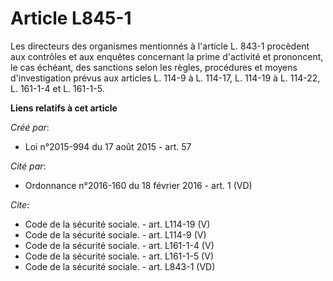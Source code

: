 # Article L845-1

Les directeurs des organismes mentionnés à l'article L. 843-1 procèdent aux contrôles et aux enquêtes concernant la prime
d'activité et prononcent, le cas échéant, des sanctions selon les règles, procédures et moyens d'investigation prévus aux
articles L. 114-9 à L. 114-17, L. 114-19 à L. 114-22, L. 161-1-4 et L. 161-1-5.

**Liens relatifs à cet article**

_Créé par_:

  - Loi n°2015-994 du 17 août 2015 - art. 57

_Cité par_:

  - Ordonnance n°2016-160 du 18 février 2016 - art. 1 (VD)

_Cite_:

  - Code de la sécurité sociale. - art. L114-19 (V)
  - Code de la sécurité sociale. - art. L114-9 (V)
  - Code de la sécurité sociale. - art. L161-1-4 (V)
  - Code de la sécurité sociale. - art. L161-1-5 (V)
  - Code de la sécurité sociale. - art. L843-1 (VD)
